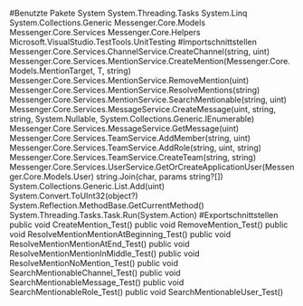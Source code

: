 #Benutzte Pakete
System
System.Threading.Tasks
System.Linq
System.Collections.Generic
Messenger.Core.Models
Messenger.Core.Services
Messenger.Core.Helpers
Microsoft.VisualStudio.TestTools.UnitTesting
#Importschnittstellen
Messenger.Core.Services.ChannelService.CreateChannel(string, uint)
Messenger.Core.Services.MentionService.CreateMention<T>(Messenger.Core.Models.MentionTarget, T, string)
Messenger.Core.Services.MentionService.RemoveMention(uint)
Messenger.Core.Services.MentionService.ResolveMentions(string)
Messenger.Core.Services.MentionService.SearchMentionable(string, uint)
Messenger.Core.Services.MessageService.CreateMessage(uint, string, string, System.Nullable<uint>, System.Collections.Generic.IEnumerable<string>)
Messenger.Core.Services.MessageService.GetMessage(uint)
Messenger.Core.Services.TeamService.AddMember(string, uint)
Messenger.Core.Services.TeamService.AddRole(string, uint, string)
Messenger.Core.Services.TeamService.CreateTeam(string, string)
Messenger.Core.Services.UserService.GetOrCreateApplicationUser(Messenger.Core.Models.User)
string.Join(char, params string?[])
System.Collections.Generic.List<uint>.Add(uint)
System.Convert.ToUInt32(object?)
System.Reflection.MethodBase.GetCurrentMethod()
System.Threading.Tasks.Task.Run(System.Action)
#Exportschnittstellen
public void CreateMention_Test()
public void RemoveMention_Test()
public void ResolveMentionMentionAtBeginning_Test()
public void ResolveMentionMentionAtEnd_Test()
public void ResolveMentionMentionInMiddle_Test()
public void ResolveMentionNoMention_Test()
public void SearchMentionableChannel_Test()
public void SearchMentionableMessage_Test()
public void SearchMentionableRole_Test()
public void SearchMentionableUser_Test()
